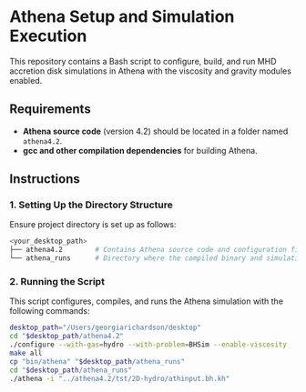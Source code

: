 # Athena Setup and Simulation Execution

This repository contains a Bash script to configure, build, and run MHD accretion disk simulations in Athena with the viscosity and gravity modules enabled.

## Requirements

- **Athena source code** (version 4.2) should be located in a folder named `athena4.2`.
- **gcc and other compilation dependencies** for building Athena.

## Instructions

### 1. Setting Up the Directory Structure

Ensure project directory is set up as follows:

```bash
<your_desktop_path>
├── athena4.2        # Contains Athena source code and configuration files
└── athena_runs      # Directory where the compiled binary and simulation output will be stored 
```
### 2. Running the Script

This script configures, compiles, and runs the Athena simulation with the following commands:

```bash
desktop_path="/Users/georgiarichardson/desktop"
cd "$desktop_path/athena4.2"
./configure --with-gas=hydro --with-problem=BHSim --enable-viscosity
make all
cp "bin/athena" "$desktop_path/athena_runs"
cd "$desktop_path/athena_runs"
./athena -i "../athena4.2/tst/2D-hydro/athinput.bh.kh"


